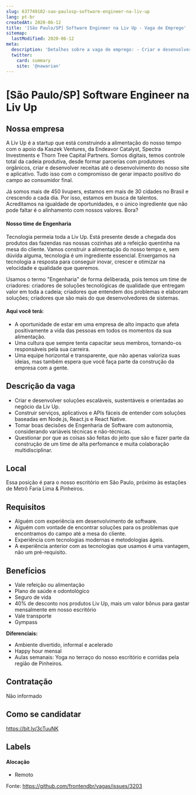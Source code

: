 ```yaml
---
slug: 637749182-sao-paulosp-software-engineer-na-liv-up
lang: pt-br
createdAt: 2020-06-12
title: '[São Paulo/SP] Software Engineer na Liv Up - Vaga de Emprego'
sitemap:
  lastModified: 2020-06-12
meta:
  description: 'Detalhes sobre a vaga de emprego: - Criar e desenvolver soluções escaláveis, sustentáveis e orientadas ao negócio da Liv Up. - Construir serviços, aplicativos e APIs fáceis de entender com soluções baseadas em Node.js, React.js e React Native. - Tomar boas decisões de Engenharia de Software com autonomia, considerando variáveis técnicas e não-técnicas. - Questionar por que as coisas são feitas do jeito que são e fazer parte da construção de um time de alta perfomance e muita colaboração multidisciplinar.'
  twitter:
    card: summary
    site: '@nawarian'
---
```


# [São Paulo/SP] Software Engineer na Liv Up

<!-- 
==================================================
POR FAVOR, SÓ POSTE SE A VAGA FOR PARA FRONT-END!

Não faça distinção de gênero no título da vaga.

Use: "Front-End Developer" ao invés de 
"Desenvolvedor Front-End" \o/

Exemplo: `[São Paulo] Front-End Developer na NOME DA EMPRESA`
==================================================
-->

## Nossa empresa

A Liv Up é a startup que está construindo a alimentação do nosso tempo com o apoio da Kaszek Ventures, da Endeavor Catalyst, Spectra Investments e Thorn Tree Capital Partners. Somos digitais, temos controle total da cadeia produtiva, desde formar parcerias com produtores orgânicos, criar e desenvolver receitas até o desenvolvimento do nosso site e aplicativo. Tudo isso com o compromisso de gerar impacto positivo do campo ao consumidor final.

Já somos mais de 450 livupers, estamos em mais de 30 cidades no Brasil e crescendo a cada dia. Por isso, estamos em busca de talentos. Acreditamos na igualdade de oportunidades, e o único ingrediente que não pode faltar é o alinhamento com nossos valores. Bora?

#### Nosso time de Engenharia

Tecnologia permeia toda a Liv Up. Está presente desde a chegada dos produtos das fazendas nas nossas cozinhas até a refeição quentinha na mesa do cliente. Vamos construir a alimentação do nosso tempo e, sem dúvida alguma, tecnologia é um ingrediente essencial. Enxergamos na tecnologia a resposta para conseguir inovar, crescer e otimizar na velocidade e qualidade que queremos.

Usamos o termo "Engenharia" de forma deliberada, pois temos um time de criadores: criadores de soluções tecnológicas de qualidade que entregam valor em toda a cadeia; criadores que entendem dos problemas e elaboram soluções; criadores que são mais do que desenvolvedores de sistemas.

#### Aqui você terá:
- A oportunidade de estar em uma empresa de alto impacto que afeta positivamente a vida das pessoas em todos os momentos da sua alimentação.
- Uma cultura que sempre tenta capacitar seus membros, tornando-os responsáveis pela sua carreira.
- Uma equipe horizontal e transparente, que não apenas valoriza suas ideias, mas também espera que você faça parte da construção da empresa com a gente.

## Descrição da vaga

- Criar e desenvolver soluções escaláveis, sustentáveis e orientadas ao negócio da Liv Up.
- Construir serviços, aplicativos e APIs fáceis de entender com soluções baseadas em Node.js, React.js e React Native.
- Tomar boas decisões de Engenharia de Software com autonomia, considerando variáveis técnicas e não-técnicas.
- Questionar por que as coisas são feitas do jeito que são e fazer parte da construção de um time de alta perfomance e muita colaboração multidisciplinar.


## Local

Essa posição é para o nosso escritório em São Paulo, próximo às estações de Metrô Faria Lima & Pinheiros.

## Requisitos

- Alguém com experiência em desenvolvimento de software.
- Alguém com vontade de encontrar soluções para os problemas que encontramos do campo até a mesa do cliente.
- Experiência com tecnologias modernas e metodologias ágeis.
- A experiência anterior com as tecnologias que usamos é uma vantagem, não um pré-requisito.

## Benefícios

- Vale refeição ou alimentação
- Plano de saúde e odontológico
- Seguro de vida
- 40% de desconto nos produtos Liv Up, mais um valor bônus para gastar mensalmente em nosso escritório
- Vale transporte
- Gympass

**Diferenciais:**
- Ambiente divertido, informal e acelerado
- Happy hour mensal
- Aulas semanais: Yoga no terraço do nosso escritório e corridas pela região de Pinheiros.


## Contratação

Não informado

## Como se candidatar

https://bit.ly/3cTuuNK

## Labels

#### Alocação
- Remoto


Fonte: https://github.com/frontendbr/vagas/issues/3203